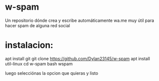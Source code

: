 # w-spam 

Un repositorio dónde crea y escribe automáticamente wa.me muy útil para hacer spam de alguna red social 
 
# instalacion:
apt install git 
git clone https://github.com/Dylan23145/w-spam 
apt install util-linux 
cd w-spam 
bash wspam 


luego selecciónas la opcion que quieras y listo 
